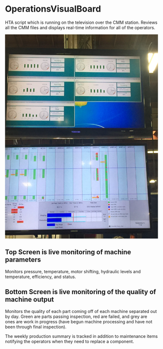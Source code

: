 # OperationsVisualBoard
HTA script which is running on the television over the CMM station. Reviews all the CMM files and displays real-time information for all of the operators.

![alt text](https://github.com/Zarlengo/OperationsVisualBoard/blob/master/Display%20Board.JPG?raw=true)

## Top Screen is live monitoring of machine parameters
Monitors pressure, temperature, motor shifting, hydraulic levels and temperature, efficiency, and status.


## Bottom Screen is live monitoring of the quality of machine output
Monitors the quality of each part coming off of each machine separated out by day. Green are parts passing inspection, red are failed, and grey are ones are work in progress (have begun machine processing and have not been through final inspection).

The weekly production summary is tracked in addition to maintenance items notifying the operators when they need to replace a component.
